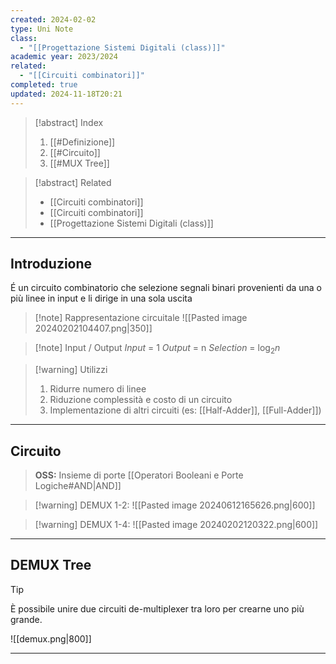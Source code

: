 ```yaml
---
created: 2024-02-02
type: Uni Note
class:
  - "[[Progettazione Sistemi Digitali (class)]]"
academic year: 2023/2024
related:
  - "[[Circuiti combinatori]]"
completed: true
updated: 2024-11-18T20:21
---
```

>[!abstract] Index
>1. [[#Definizione]]
>3. [[#Circuito]]
>4. [[#MUX Tree]]

>[!abstract] Related
>- [[Circuiti combinatori]]
>- [[Circuiti combinatori]]
>- [[Progettazione Sistemi Digitali (class)]]

---
## Introduzione

É un circuito combinatorio che selezione segnali binari provenienti da una o più linee in input e li dirige in una sola uscita

>[!note] Rappresentazione circuitale
>![[Pasted image 20240202104407.png|350]]

>[!note] Input / Output
>*Input* = 1
>*Output* = n
>*Selection* = $\log_{2}n$

>[!warning] Utilizzi
>1. Ridurre numero di linee
>2. Riduzione complessità e costo di un circuito
>3. Implementazione di altri circuiti (es: [[Half-Adder]], [[Full-Adder]])

---
## Circuito

>**OSS:** Insieme di porte [[Operatori Booleani e Porte Logiche#AND|AND]]

>[!warning] DEMUX 1-2:
>![[Pasted image 20240612165626.png|600]]

>[!warning] DEMUX 1-4:
>![[Pasted image 20240202120322.png|600]]

---
## DEMUX Tree

>[!tip] 
> È possibile unire due circuiti de-multiplexer tra loro per crearne uno più grande.

![[demux.png|800]]

---